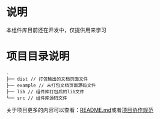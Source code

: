 # 说明

本组件库目前还在开发中，仅提供用来学习

# 项目目录说明

```
.
├── dist // 打包输出的文档页面文件
├── example // 未打包文档页面源码文件
├── lib // 组件库打包后的lib文件
└── src // 组件库源码文件
```

关于项目更多的内容可以查看：[README.md](https://github.com/interest-group/vc/blob/develop/README.md)或者[项目协作规范](https://github.com/interest-group/vc/wiki/%E5%BC%80%E5%8F%91%E5%8D%8F%E4%BD%9C%E8%A7%84%E8%8C%83)